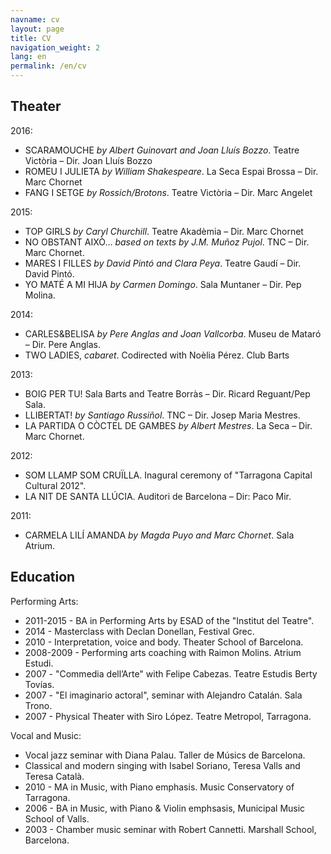 ```yaml
---
navname: cv
layout: page
title: CV
navigation_weight: 2
lang: en
permalink: /en/cv
---
```



Theater
-------------------------------------------

2016:

* SCARAMOUCHE *by Albert Guinovart and Joan Lluís Bozzo*. Teatre Victòria – Dir. Joan Lluís Bozzo
* ROMEU I JULIETA *by William Shakespeare*. La Seca Espai Brossa – Dir. Marc Chornet
* FANG I SETGE *by Rossich/Brotons*. Teatre Victòria – Dir. Marc Angelet

2015:

* TOP GIRLS *by Caryl Churchill*. Teatre Akadèmia – Dir. Marc Chornet
* NO OBSTANT AIXÒ… *based on texts by J.M. Muñoz Pujol*. TNC – Dir. Marc Chornet.
* MARES I FILLES *by David Pintó and Clara Peya*. Teatre Gaudí – Dir. David Pintó.
* YO MATÉ A MI HIJA *by Carmen Domingo*. Sala Muntaner – Dir. Pep Molina.

2014:

* CARLES&BELISA *by Pere Anglas and Joan Vallcorba*. Museu de Mataró – Dir. Pere Anglas.
* TWO LADIES, *cabaret*. Codirected with Noèlia Pérez. Club Barts

2013:

* BOIG PER TU! Sala Barts and Teatre Borràs – Dir. Ricard Reguant/Pep Sala.
* LLIBERTAT! *by Santiago Russiñol*. TNC – Dir. Josep Maria Mestres.
* LA PARTIDA O CÒCTEL DE GAMBES *by Albert Mestres*. La Seca – Dir. Marc Chornet.

2012:

* SOM LLAMP SOM CRUÏLLA. Inagural ceremony of "Tarragona Capital Cultural 2012".
* LA NIT DE SANTA LLÚCIA. Auditori de Barcelona – Dir: Paco Mir.

2011:

* CARMELA LILÍ AMANDA *by Magda Puyo and Marc Chornet*. Sala Atrium.

Education
----------------------------------------------------------

Performing Arts:

* 2011-2015 - BA in Performing Arts by ESAD of the "Institut del Teatre".
* 2014 - Masterclass with Declan Donellan, Festival Grec.
* 2010 - Interpretation, voice and body. Theater School of Barcelona.
* 2008-2009 - Performing arts coaching with Raimon Molins. Atrium Estudi.
* 2007 - "Commedia dell’Arte" with Felipe Cabezas. Teatre Estudis Berty Tovías.
* 2007 - "El imaginario actoral", seminar with Alejandro Catalán. Sala Trono.
* 2007 - Physical Theater with Siro López. Teatre Metropol, Tarragona.

Vocal and Music:

* Vocal jazz seminar with Diana Palau. Taller de Músics de Barcelona.
* Classical and modern singing with Isabel Soriano, Teresa Valls and Teresa Català.
* 2010 - MA in Music, with Piano emphasis. Music Conservatory of Tarragona.
* 2006 - BA in Music, with Piano & Violin emphsasis, Municipal Music School of Valls.
* 2003 - Chamber music seminar with Robert Cannetti. Marshall School, Barcelona.
